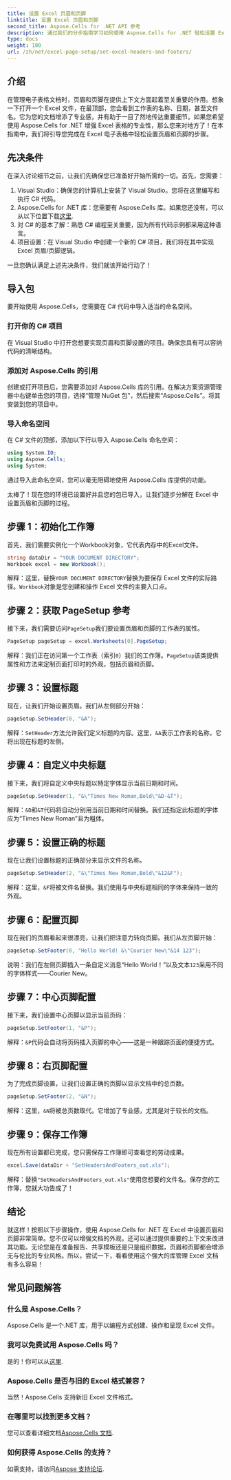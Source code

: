 ```yaml
---
title: 设置 Excel 页眉和页脚
linktitle: 设置 Excel 页眉和页脚
second_title: Aspose.Cells for .NET API 参考
description: 通过我们的分步指南学习如何使用 Aspose.Cells for .NET 轻松设置 Excel 页眉和页脚。非常适合专业文档。
type: docs
weight: 100
url: /zh/net/excel-page-setup/set-excel-headers-and-footers/
---
```

## 介绍

在管理电子表格文档时，页眉和页脚在提供上下文方面起着至关重要的作用。想象一下打开一个 Excel 文件，在最顶部，您会看到工作表的名称、日期，甚至文件名。它为您的文档增添了专业感，并有助于一目了然地传达重要细节。如果您希望使用 Aspose.Cells for .NET 增强 Excel 表格的专业性，那么您来对地方了！在本指南中，我们将引导您完成在 Excel 电子表格中轻松设置页眉和页脚的步骤。 

## 先决条件

在深入讨论细节之前，让我们先确保您已准备好开始所需的一切。首先，您需要：

1. Visual Studio：确保您的计算机上安装了 Visual Studio。您将在这里编写和执行 C# 代码。
2.  Aspose.Cells for .NET 库：您需要有 Aspose.Cells 库。如果您还没有，可以从以下位置下载[这里](https://releases.aspose.com/cells/net/).
3. 对 C# 的基本了解：熟悉 C# 编程至关重要，因为所有代码示例都采用这种语言。
4. 项目设置：在 Visual Studio 中创建一个新的 C# 项目，我们将在其中实现 Excel 页眉/页脚逻辑。

一旦您确认满足上述先决条件，我们就该开始行动了！

## 导入包

要开始使用 Aspose.Cells，您需要在 C# 代码中导入适当的命名空间。

### 打开你的 C# 项目

在 Visual Studio 中打开您想要实现页眉和页脚设置的项目。确保您具有可以容纳代码的清晰结构。

### 添加对 Aspose.Cells 的引用

创建或打开项目后，您需要添加对 Aspose.Cells 库的引用。在解决方案资源管理器中右键单击您的项目，选择“管理 NuGet 包”，然后搜索“Aspose.Cells”。将其安装到您的项目中。

### 导入命名空间

在 C# 文件的顶部，添加以下行以导入 Aspose.Cells 命名空间：

```csharp
using System.IO;
using Aspose.Cells;
using System;
```

通过导入此命名空间，您可以毫无阻碍地使用 Aspose.Cells 库提供的功能。

太棒了！现在您的环境已设置好并且您的包已导入，让我们逐步分解在 Excel 中设置页眉和页脚的过程。

## 步骤 1：初始化工作簿

首先，我们需要实例化一个Workbook对象，它代表内存中的Excel文件。

```csharp
string dataDir = "YOUR DOCUMENT DIRECTORY";
Workbook excel = new Workbook();
```

解释：这里，替换`YOUR DOCUMENT DIRECTORY`替换为要保存 Excel 文件的实际路径。`Workbook`对象是您创建和操作 Excel 文件的主要入口点。

## 步骤 2：获取 PageSetup 参考

接下来，我们需要访问`PageSetup`我们要设置页眉和页脚的工作表的属性。

```csharp
PageSetup pageSetup = excel.Worksheets[0].PageSetup;
```

解释：我们正在访问第一个工作表（索引`0`）我们的工作簿。`PageSetup`该类提供属性和方法来定制页面打印时的外观，包括页眉和页脚。

## 步骤 3：设置标题

现在，让我们开始设置页眉。我们从左侧部分开始：

```csharp
pageSetup.SetHeader(0, "&A");
```

解释：`SetHeader`方法允许我们定义标题的内容。这里，`&A`表示工作表的名称，它将出现在标题的左侧。

## 步骤 4：自定义中央标题

接下来，我们将自定义中央标题以特定字体显示当前日期和时间。

```csharp
pageSetup.SetHeader(1, "&\"Times New Roman,Bold\"&D-&T");
```

解释：`&D`和`&T`代码将自动分别用当前日期和时间替换。我们还指定此标题的字体应为“Times New Roman”且为粗体。

## 步骤 5：设置正确的标题

现在让我们设置标题的正确部分来显示文件的名称。

```csharp
pageSetup.SetHeader(2, "&\"Times New Roman,Bold\"&12&F");
```

解释：这里，`&F`将被文件名替换。我们使用与中央标题相同的字体来保持一致的外观。

## 步骤 6：配置页脚

现在我们的页眉看起来很漂亮，让我们把注意力转向页脚。我们从左页脚开始：

```csharp
pageSetup.SetFooter(0, "Hello World! &\"Courier New\"&14 123");
```

说明：我们在左侧页脚插入一条自定义消息“Hello World！”以及文本`123`采用不同的字体样式——Courier New。

## 步骤 7：中心页脚配置

接下来，我们设置中心页脚以显示当前页码：

```csharp
pageSetup.SetFooter(1, "&P");
```

解释：`&P`代码会自动将页码插入页脚的中心——这是一种跟踪页面的便捷方式。

## 步骤 8：右页脚配置

为了完成页脚设置，让我们设置正确的页脚以显示文档中的总页数。

```csharp
pageSetup.SetFooter(2, "&N");
```

解释：这里，`&N`将被总页数取代。它增加了专业感，尤其是对于较长的文档。

## 步骤 9：保存工作簿

现在所有设置都已完成，您只需保存工作簿即可查看您的劳动成果。

```csharp
excel.Save(dataDir + "SetHeadersAndFooters_out.xls");
```

解释：替换`"SetHeadersAndFooters_out.xls"`使用您想要的文件名。保存您的工作簿，您就大功告成了！

## 结论

就这样！按照以下步骤操作，使用 Aspose.Cells for .NET 在 Excel 中设置页眉和页脚非常简单。您不仅可以增强文档的外观，还可以通过提供重要的上下文来改进其功能。无论您是在准备报告、共享模板还是只是组织数据，页眉和页脚都会增添无与伦比的专业风格。所以，尝试一下，看看使用这个强大的库管理 Excel 文档有多么容易！

## 常见问题解答

### 什么是 Aspose.Cells？
Aspose.Cells 是一个.NET 库，用于以编程方式创建、操作和呈现 Excel 文件。

### 我可以免费试用 Aspose.Cells 吗？
是的！你可以从[这里](https://releases.aspose.com/).

### Aspose.Cells 是否与旧的 Excel 格式兼容？
当然！Aspose.Cells 支持新旧 Excel 文件格式。

### 在哪里可以找到更多文档？
您可以查看详细文档[Aspose.Cells 文档](https://reference.aspose.com/cells/net/).

### 如何获得 Aspose.Cells 的支持？
如需支持，请访问[Aspose 支持论坛](https://forum.aspose.com/c/cells/9).